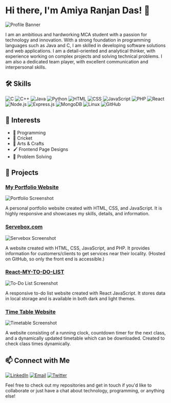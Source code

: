 

# Hi there, I'm Amiya Ranjan Das! 👋

![Profile Banner](https://via.placeholder.com/800x200?text=Welcome+to+My+GitHub+Profile)

I am an ambitious and hardworking MCA student with a passion for technology and innovation. With a strong foundation in programming languages such as Java and C, I am skilled in developing software solutions and web applications. I am a detail-oriented and analytical thinker, with experience working on complex projects and solving technical problems. I am also a dedicated team player, with excellent communication and interpersonal skills.

## 🛠 Skills

![C](https://img.shields.io/badge/-C-00599C?style=flat&logo=c&logoColor=white)
![C++](https://img.shields.io/badge/-C++-00599C?style=flat&logo=c%2B%2B&logoColor=white)
![Java](https://img.shields.io/badge/-Java-007396?style=flat&logo=java&logoColor=white)
![Python](https://img.shields.io/badge/-Python-3776AB?style=flat&logo=python&logoColor=white)
![HTML](https://img.shields.io/badge/-HTML5-E34F26?style=flat&logo=html5&logoColor=white)
![CSS](https://img.shields.io/badge/-CSS3-1572B6?style=flat&logo=css3&logoColor=white)
![JavaScript](https://img.shields.io/badge/-JavaScript-F7DF1E?style=flat&logo=javascript&logoColor=black)
![PHP](https://img.shields.io/badge/-PHP-777BB4?style=flat&logo=php&logoColor=white)
![React](https://img.shields.io/badge/-React-61DAFB?style=flat&logo=react&logoColor=black)
![Node.js](https://img.shields.io/badge/-Node.js-339933?style=flat&logo=node.js&logoColor=white)
![Express.js](https://img.shields.io/badge/-Express.js-000000?style=flat&logo=express&logoColor=white)
![MongoDB](https://img.shields.io/badge/-MongoDB-47A248?style=flat&logo=mongodb&logoColor=white)
![Linux](https://img.shields.io/badge/-Linux-FCC624?style=flat&logo=linux&logoColor=black)
![GitHub](https://img.shields.io/badge/-GitHub-181717?style=flat&logo=github&logoColor=white)

## 🌟 Interests

- 🎯 Programming
- 🏏 Cricket
- 🎨 Arts & Crafts
- 🖌️ Frontend Page Designs
- 🧩 Problem Solving

## 🚀 Projects

### [My Portfolio Website](https://amiyaranjandas.github.io/MyPortfolio-Website/)
![Portfolio Screenshot](https://via.placeholder.com/400x200?text=Portfolio+Screenshot)

A personal portfolio website created with HTML, CSS, and JavaScript. It is highly responsive and showcases my skills, details, and information.

### [Servebox.com](https://amiyaranjandas.github.io/Servebox.com-Website/)
![Servebox Screenshot](https://via.placeholder.com/400x200?text=Servebox+Screenshot)

A website created with HTML, CSS, JavaScript, and PHP. It provides information for customers/clients to get services near their locality. (Hosted on GitHub, so only the front end is accessible.)

### [React-MY-TO-DO-LIST](https://amiyaranjandas.github.io/REACT-MY-TO-DO-LIST)
![To-Do List Screenshot](https://via.placeholder.com/400x200?text=To-Do+List+Screenshot)

A responsive to-do list website created with React JavaScript. It stores data in local storage and is available in both dark and light themes.

### [Time Table Website](https://amiyaranjandas.github.io/TIMETABLE-2023/)
![Timetable Screenshot](https://via.placeholder.com/400x200?text=Timetable+Screenshot)

A website consisting of a running clock, countdown timer for the next class, and a dynamically updated timetable which can be downloaded. Created to check class times dynamically.

## 📫 Connect with Me

[![LinkedIn](https://img.shields.io/badge/-LinkedIn-0A66C2?style=flat&logo=linkedin&logoColor=white)](https://www.linkedin.com/in/amiyaranjandas/)
[![Email](https://img.shields.io/badge/-Email-D14836?style=flat&logo=gmail&logoColor=white)](mailto:amiyaranjandas@example.com)
[![Twitter](https://img.shields.io/badge/-Twitter-1DA1F2?style=flat&logo=twitter&logoColor=white)](https://twitter.com/amiyaranjandas)

Feel free to check out my repositories and get in touch if you'd like to collaborate or just have a chat about technology, programming, or anything else!


